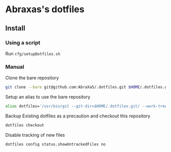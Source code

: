 # Abraxas's dotfiles

## Install

### Using a script

Run `cfg/setupDotfiles.sh`

### Manual

Clone the bare repository
```bash
git clone --bare git@github.com:AbraXa5/.dotfiles.git $HOME/.dotfiles.git
```

Setup an alias to use the bare repository
```bash
alias dotfiles='/usr/bin/git --git-dir=$HOME/.dotfiles.git/ --work-tree=$HOME'
```

Backup Existing dotfiles as a precaution and checkout this repository
```bash
dotfiles checkout
```

Disable tracking of new files
```bash
dotfiles config status.showUntrackedFiles no
```
